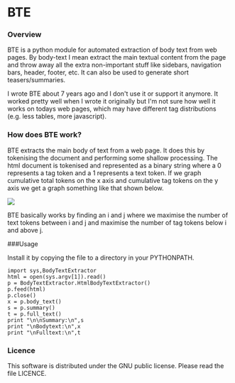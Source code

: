 
# BTE

### Overview

BTE is a python module for automated extraction of body text from web pages. By body-text I mean extract the main textual content from the page and throw away all the extra non-important stuff like sidebars, navigation bars, header, footer, etc. It can also be used to generate short teasers/summaries.

I wrote BTE about 7 years ago and I don't use it or support it anymore. It worked pretty well when I wrote it originally but I'm not sure how well it works on todays web pages, which may have different tag distributions (e.g. less tables, more javascript). 


### How does BTE work?

BTE extracts the main body of text from a web page. It does this by tokenising the document and performing some shallow processing. The html document is tokenised and represented as a binary string where a 0 represents a tag token and a 1 represents a text token.
If we graph cumulative total tokens on the x axis and cumulative tag tokens on the y axis we get a graph something like that shown below.

<div class="column span-18">
     <img src="http://dl.dropbox.com/u/2380561/aidanf/bte.jpg">
</div>

BTE basically works by finding an i and j where we maximise the number of text tokens between i and j and maximise the number of tag tokens below i and above j.

###Usage

Install it by copying the file to a directory in your PYTHONPATH.

```
import sys,BodyTextExtractor
html = open(sys.argv[1]).read()
p = BodyTextExtractor.HtmlBodyTextExtractor()
p.feed(html)
p.close()
x = p.body_text()
s = p.summary()
t = p.full_text()
print "\n\nSummary:\n",s
print "\nBodytext:\n",x
print "\nFulltext:\n",t
```

### Licence

This software is distributed under the GNU public license. Please read
the file LICENCE.
